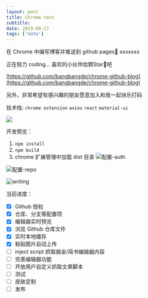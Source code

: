 ```yaml
---
layout: post
title: Chrome test
subtitle:
date: 2019-04-27
tags: ['note']
---
```

在 Chrome 中编写博客并推送到 github pages💯 xxxxxxx

正在努力 coding... 喜欢的小伙伴给颗Star🌟吧

[https://github.com/bangbangde/chrome-github-blog](https://github.com/bangbangde/chrome-github-blog)

另外，非常希望有感兴趣的朋友愿意加入和我一起快乐打码

技术栈: `chrome extension` `axios` `react` `material-ui`

![](https://user-gold-cdn.xitu.io/2019/4/22/16a4506227c94cdc?w=300&h=300&f=png&s=34238)

开发预览：

1. `npm install`
2. `npm build`
3. chrome 扩展管理中加载 dist 目录
![配置-auth](https://user-gold-cdn.xitu.io/2019/4/22/16a44fc74be351a0?w=680&h=514&f=png&s=74150)

![配置-repo](https://user-gold-cdn.xitu.io/2019/4/22/16a44fdd46344d9b?w=680&h=574&f=png&s=78993)

![writing](https://user-gold-cdn.xitu.io/2019/4/22/16a44fe5fd4dc6ac?w=1439&h=764&f=png&s=48957)

当前进度：

- [x] Github 授权
- [x] 仓库、分支等配置项
- [x] 编辑器实时预览
- [x] 浏览 Github 仓库文件
- [x] 实时本地缓存
- [x] 粘贴图片自动上传
- [ ] inject script 抓取掘金/简书编辑器内容
- [ ] 完善编辑器功能
- [ ] 开放用户自定义抓取文章脚本
- [ ] 测试
- [ ] 皮肤定制
- [ ] 发布